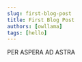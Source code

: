 ```yaml
---
slug: first-blog-post
title: First Blog Post
authors: [owllama]
tags: [hello]
---
```


PER ASPERA AD ASTRA

<!-- truncate -->
